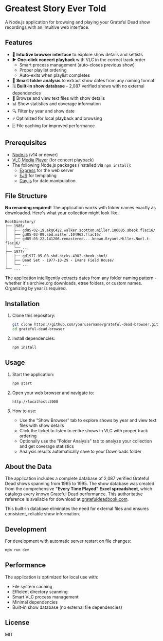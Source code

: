 # Greatest Story Ever Told

A Node.js application for browsing and playing your Grateful Dead show recordings with an intuitive web interface.

## Features

- 🎵 **Intuitive browser interface** to explore show details and setlists
- ▶️ **One-click concert playback** with VLC in the correct track order
  - Smart process management (auto-closes previous show)
  - Proper playlist ordering
  - Auto-exits when playlist completes
- 📁 **Smart folder analysis** to extract show dates from any naming format
- 🗓️ **Built-in show database** - 2,087 verified shows with no external dependencies
- 📝 Browse and view text files with show details
- 📊 Show statistics and coverage information
- 🔍 Filter by year and show date
- ⚡ Optimized for local playback and browsing
- 🗄️ File caching for improved performance

## Prerequisites

- [Node.js](https://nodejs.org/) (v14 or newer)
- [VLC Media Player](https://www.videolan.org/vlc/) (for concert playback)
- The following Node.js packages (installed via `npm install`):
  - [Express](https://expressjs.com/) for the web server
  - [EJS](https://ejs.co/) for templating
  - [Day.js](https://day.js.org/) for date manipulation

## File Structure

**No renaming required!** The application works with folder names exactly as downloaded. Here's what your collection might look like:

```
RootDirectory/
├── 1985/
│   ├── gd85-02-19.akgC422.walker.scotton.miller.106685.sbeok.flac16/
│   ├── gd85-03-09.sbd.miller.104962.flac16/
│   ├── gd85-03-22.141206.remastered....known.Bryant.Miller.Noel.t-flac16/
│   └── ...
├── 1977/
│   ├── gd1977-05-08.sbd.hicks.4982.sbeok.shnf/
│   ├── Dead Set - 1977-10-29 - Evans Field House/
│   └── ...
└── ...
```

The application intelligently extracts dates from any folder naming pattern - whether it's archive.org downloads, etree folders, or custom names. Organizing by year is required.

## Installation

1. Clone this repository:
   ```bash
   git clone https://github.com/yourusername/grateful-dead-browser.git
   cd grateful-dead-browser
   ```
2. Install dependencies:
   ```bash
   npm install
   ```

## Usage

1. Start the application:
   ```bash
   npm start
   ```

2. Open your web browser and navigate to:
   ```
   http://localhost:3000
   ```

3. How to use:
   - Use the "Show Browser" tab to explore shows by year and view text files with show details
   - Click the ticket to listen to entire shows in VLC with proper track ordering
   - Optionally use the "Folder Analysis" tab to analyze your collection and get coverage statistics
   - Analysis results automatically save to your Downloads folder

## About the Data

The application includes a complete database of 2,087 verified Grateful Dead shows spanning from 1965 to 1995. The show database was created from the comprehensive **"Every Time Played" Excel spreadsheet**, which catalogs every known Grateful Dead performance. This authoritative reference is available for download at [gratefuldeadbook.com](https://www.gratefuldeadbook.com/product-page/every-time-played-excel-spreadsheet).

This built-in database eliminates the need for external files and ensures consistent, reliable show information.

## Development

For development with automatic server restart on file changes:

```bash
npm run dev
```

## Performance

The application is optimized for local use with:
- File system caching
- Efficient directory scanning
- Smart VLC process management
- Minimal dependencies
- Built-in show database (no external file dependencies)

## License

MIT
